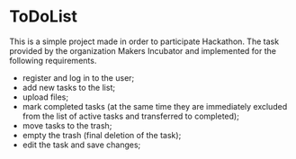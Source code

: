# ToDoList
This is a simple  project made in order to participate Hackathon.
The task provided by the organization Makers Incubator and implemented for the following requirements.


+ register and log in to the user;
+ add new tasks to the list;
+ upload files;
+ mark completed tasks (at the same time they are immediately excluded from the list of active tasks and transferred to completed);
+ move tasks to the trash;
+ empty the trash (final deletion of the task);
+ edit the task and save changes;
